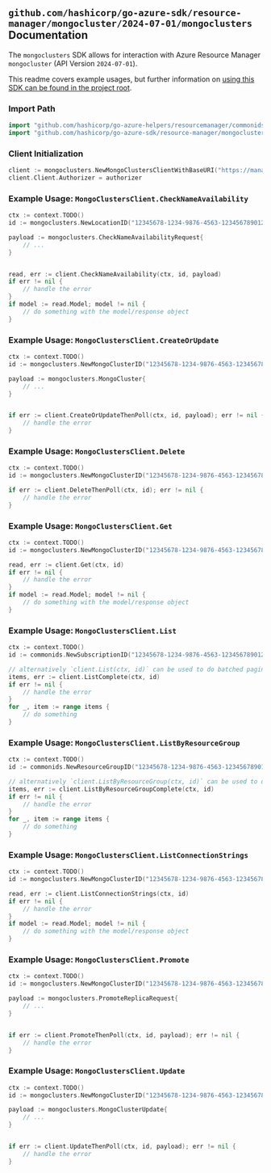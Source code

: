 
## `github.com/hashicorp/go-azure-sdk/resource-manager/mongocluster/2024-07-01/mongoclusters` Documentation

The `mongoclusters` SDK allows for interaction with Azure Resource Manager `mongocluster` (API Version `2024-07-01`).

This readme covers example usages, but further information on [using this SDK can be found in the project root](https://github.com/hashicorp/go-azure-sdk/tree/main/docs).

### Import Path

```go
import "github.com/hashicorp/go-azure-helpers/resourcemanager/commonids"
import "github.com/hashicorp/go-azure-sdk/resource-manager/mongocluster/2024-07-01/mongoclusters"
```


### Client Initialization

```go
client := mongoclusters.NewMongoClustersClientWithBaseURI("https://management.azure.com")
client.Client.Authorizer = authorizer
```


### Example Usage: `MongoClustersClient.CheckNameAvailability`

```go
ctx := context.TODO()
id := mongoclusters.NewLocationID("12345678-1234-9876-4563-123456789012", "locationName")

payload := mongoclusters.CheckNameAvailabilityRequest{
	// ...
}


read, err := client.CheckNameAvailability(ctx, id, payload)
if err != nil {
	// handle the error
}
if model := read.Model; model != nil {
	// do something with the model/response object
}
```


### Example Usage: `MongoClustersClient.CreateOrUpdate`

```go
ctx := context.TODO()
id := mongoclusters.NewMongoClusterID("12345678-1234-9876-4563-123456789012", "example-resource-group", "mongoClusterName")

payload := mongoclusters.MongoCluster{
	// ...
}


if err := client.CreateOrUpdateThenPoll(ctx, id, payload); err != nil {
	// handle the error
}
```


### Example Usage: `MongoClustersClient.Delete`

```go
ctx := context.TODO()
id := mongoclusters.NewMongoClusterID("12345678-1234-9876-4563-123456789012", "example-resource-group", "mongoClusterName")

if err := client.DeleteThenPoll(ctx, id); err != nil {
	// handle the error
}
```


### Example Usage: `MongoClustersClient.Get`

```go
ctx := context.TODO()
id := mongoclusters.NewMongoClusterID("12345678-1234-9876-4563-123456789012", "example-resource-group", "mongoClusterName")

read, err := client.Get(ctx, id)
if err != nil {
	// handle the error
}
if model := read.Model; model != nil {
	// do something with the model/response object
}
```


### Example Usage: `MongoClustersClient.List`

```go
ctx := context.TODO()
id := commonids.NewSubscriptionID("12345678-1234-9876-4563-123456789012")

// alternatively `client.List(ctx, id)` can be used to do batched pagination
items, err := client.ListComplete(ctx, id)
if err != nil {
	// handle the error
}
for _, item := range items {
	// do something
}
```


### Example Usage: `MongoClustersClient.ListByResourceGroup`

```go
ctx := context.TODO()
id := commonids.NewResourceGroupID("12345678-1234-9876-4563-123456789012", "example-resource-group")

// alternatively `client.ListByResourceGroup(ctx, id)` can be used to do batched pagination
items, err := client.ListByResourceGroupComplete(ctx, id)
if err != nil {
	// handle the error
}
for _, item := range items {
	// do something
}
```


### Example Usage: `MongoClustersClient.ListConnectionStrings`

```go
ctx := context.TODO()
id := mongoclusters.NewMongoClusterID("12345678-1234-9876-4563-123456789012", "example-resource-group", "mongoClusterName")

read, err := client.ListConnectionStrings(ctx, id)
if err != nil {
	// handle the error
}
if model := read.Model; model != nil {
	// do something with the model/response object
}
```


### Example Usage: `MongoClustersClient.Promote`

```go
ctx := context.TODO()
id := mongoclusters.NewMongoClusterID("12345678-1234-9876-4563-123456789012", "example-resource-group", "mongoClusterName")

payload := mongoclusters.PromoteReplicaRequest{
	// ...
}


if err := client.PromoteThenPoll(ctx, id, payload); err != nil {
	// handle the error
}
```


### Example Usage: `MongoClustersClient.Update`

```go
ctx := context.TODO()
id := mongoclusters.NewMongoClusterID("12345678-1234-9876-4563-123456789012", "example-resource-group", "mongoClusterName")

payload := mongoclusters.MongoClusterUpdate{
	// ...
}


if err := client.UpdateThenPoll(ctx, id, payload); err != nil {
	// handle the error
}
```
